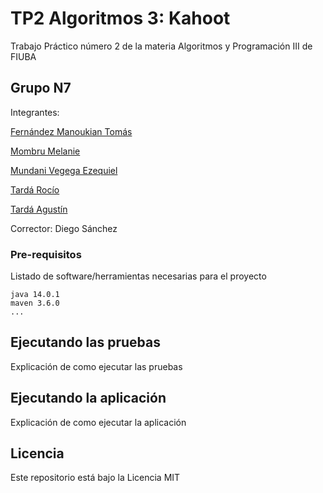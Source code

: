 # TP2 Algoritmos 3: Kahoot

Trabajo Práctico número 2 de la materia Algoritmos y Programación III de FIUBA

## Grupo N7

Integrantes:

[Fernández Manoukian Tomás](https://github.com/Tomymanoukian)

[Mombru Melanie](https://github.com/melmombru)

[Mundani Vegega Ezequiel](https://github.com/InspectorDave)

[Tardá Rocío](https://github.com/rociotarda)

[Tardá Agustín](https://github.com/AgustinTardaFIUBA)

Corrector: Diego Sánchez

### Pre-requisitos

Listado de software/herramientas necesarias para el proyecto

```
java 14.0.1
maven 3.6.0
...
```

## Ejecutando las pruebas

Explicación de como ejecutar las pruebas

## Ejecutando la aplicación

Explicación de como ejecutar la aplicación

## Licencia

Este repositorio está bajo la Licencia MIT
